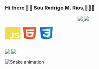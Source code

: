 ### Hi there 🙋‍♂️ Sou Rodrigo M. Rios,👨🏽‍💻 

 <div align="center">
  <a href="https://github.com/rodrigo-mavigno">
  <img height="180em" src="https://github-readme-stats.vercel.app/api?username=rodrigo-mavigno&show_icons=true&theme=ocean_dark&include_all_commits=true&count_private=true"/>
  <img height="180em" src="https://github-readme-stats.vercel.app/api/top-langs/?username=rodrigo-mavigno&layout=compact&langs_count=7&theme=ocean_dark"/>
</div>
 
  <div style="display: inline_block"><br>
  <img align="center" alt="Javascript" height="40" width="50" src="https://raw.githubusercontent.com/devicons/devicon/master/icons/javascript/javascript-plain.svg">
   <img align="center" alt="HTML" height="40" width="50" src="https://raw.githubusercontent.com/devicons/devicon/master/icons/html5/html5-original.svg">
  <img align="center" alt="CSS" height="40" width="50" src="https://raw.githubusercontent.com/devicons/devicon/master/icons/css3/css3-original.svg">
 </div>
  
  ##
  
  <div> 
   <a href="https://www.instagram.com/rodrigoriostuk" target="_blank" ><img src="https://img.shields.io/badge/-Instagram-%23E4405F?style=for-the-badge&logo=instagram&logoColor=white" target="_blank"></a>
  <a href="https://www.linkedin.com/in/rodrigomavigno" target="_blank"><img src="https://img.shields.io/badge/-LinkedIn-%230077B5?style=for-the-badge&logo=linkedin&logoColor=white" target="_blank"></a> 
 
  ![Snake animation](https://github.com/Rodrigo-Mavigno/Rodrigo-Mavigno/blob/output/github-contribution-grid-snake.svg)
 
</div>


